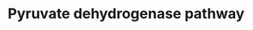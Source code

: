 ---
annotations:
- id: PW:0000043
  parent: classic metabolic pathway
  type: Pathway Ontology
  value: pyruvate metabolic pathway
authors:
- J.Heckman
- MaintBot
- Ddigles
- Egonw
- Maxvanson
- Eweitz
description: ''
last-edited: 2021-05-20
organisms:
- Saccharomyces cerevisiae
redirect_from:
- /index.php/Pathway:WP214
- /instance/WP214
- /instance/WP214_r117331
revision: r117331
schema-jsonld:
- '@context': https://schema.org/
  '@id': https://wikipathways.github.io/pathways/WP214.html
  '@type': Dataset
  creator:
    '@type': Organization
    name: WikiPathways
  description: ''
  keywords:
  - Coenzyme A
  - LAT1
  - LPD1
  - NAD
  - NADH
  - PDA1
  - PDB1
  - S-Acetyldihydrolipoamide
  - acetyl-CoA
  - dihydrolipoamide
  - lipoamide
  - pyruvate
  license: CC0
  name: Pyruvate dehydrogenase pathway
seo: CreativeWork
title: Pyruvate dehydrogenase pathway
wpid: WP214
---
